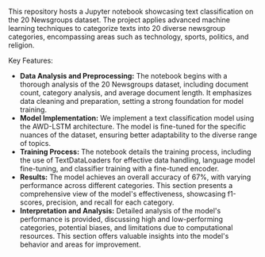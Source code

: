 This repository hosts a Jupyter notebook showcasing text classification on the 20 Newsgroups dataset. The project applies advanced machine learning techniques to categorize texts into 20 diverse newsgroup categories, encompassing areas such as technology, sports, politics, and religion.

Key Features:
- **Data Analysis and Preprocessing:** The notebook begins with a thorough analysis of the 20 Newsgroups dataset, including document count, category analysis, and average document length. It emphasizes data cleaning and preparation, setting a strong foundation for model training.
- **Model Implementation:** We implement a text classification model using the AWD-LSTM architecture. The model is fine-tuned for the specific nuances of the dataset, ensuring better adaptability to the diverse range of topics.
- **Training Process:** The notebook details the training process, including the use of TextDataLoaders for effective data handling, language model fine-tuning, and classifier training with a fine-tuned encoder.
- **Results:** The model achieves an overall accuracy of 67%, with varying performance across different categories. This section presents a comprehensive view of the model's effectiveness, showcasing f1-scores, precision, and recall for each category.
- **Interpretation and Analysis:** Detailed analysis of the model's performance is provided, discussing high and low-performing categories, potential biases, and limitations due to computational resources. This section offers valuable insights into the model's behavior and areas for improvement.

